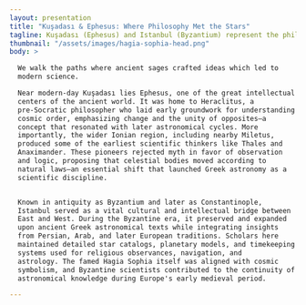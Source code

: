 ```yaml
---
layout: presentation
title: "Kuşadası & Ephesus: Where Philosophy Met the Stars"
tagline: Kuşadası (Ephesus) and Istanbul (Byzantium) represent the philosophical birth and cultural preservation of ancient astronomy, where skywatching evolved from sacred ritual to scientific inquiry.
thumbnail: "/assets/images/hagia-sophia-head.png"
body: >

  We walk the paths where ancient sages crafted ideas which led to
  modern science.

  Near modern-day Kuşadası lies Ephesus, one of the great intellectual
  centers of the ancient world. It was home to Heraclitus, a
  pre-Socratic philosopher who laid early groundwork for understanding
  cosmic order, emphasizing change and the unity of opposites—a
  concept that resonated with later astronomical cycles. More
  importantly, the wider Ionian region, including nearby Miletus,
  produced some of the earliest scientific thinkers like Thales and
  Anaximander. These pioneers rejected myth in favor of observation
  and logic, proposing that celestial bodies moved according to
  natural laws—an essential shift that launched Greek astronomy as a
  scientific discipline.


  Known in antiquity as Byzantium and later as Constantinople,
  Istanbul served as a vital cultural and intellectual bridge between
  East and West. During the Byzantine era, it preserved and expanded
  upon ancient Greek astronomical texts while integrating insights
  from Persian, Arab, and later European traditions. Scholars here
  maintained detailed star catalogs, planetary models, and timekeeping
  systems used for religious observances, navigation, and
  astrology. The famed Hagia Sophia itself was aligned with cosmic
  symbolism, and Byzantine scientists contributed to the continuity of
  astronomical knowledge during Europe's early medieval period.

---
```


